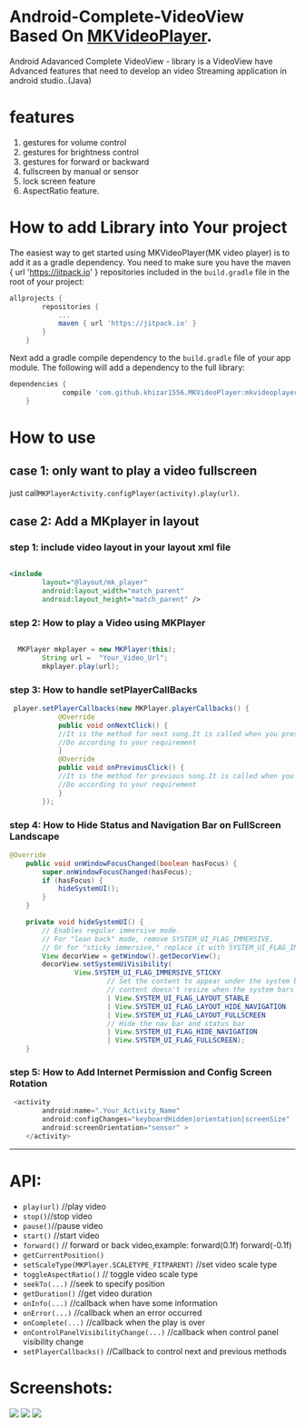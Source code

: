 

# Android-Complete-VideoView Based On [MKVideoPlayer](https://github.com/khizar1556/MKVideoPlayer).
Android Adavanced Complete VideoView - library is a VideoView have Advanced  features that need to develop an video Streaming application in android studio..(Java)
<!---MK video player--->
<!---MK video player--->
<!---MK video player--->
<!---MK video player--->
# features
1. gestures for volume control
2. gestures for brightness control
3. gestures for forward or backward
4. fullscreen by manual or sensor
5. lock screen feature
6. AspectRatio feature.
<!---MK video player--->
# How to add Library into Your project
<!---MK video player--->
The easiest way to get started using MKVideoPlayer(MK video player) is to add it as a gradle
dependency. You need to make sure you have the maven { url 'https://jitpack.io' } repositories
included in the `build.gradle` file in the root of your project:
<!---MK video player--->
```gradle
allprojects {
		repositories {
			...
			maven { url 'https://jitpack.io' }
		}
	}
```
<!---MK video player---><!---MK video player--->
Next add a gradle compile dependency to the `build.gradle` file of your app
module. The following will add a dependency to the full library:
<!---MK video player--->
```gradle
dependencies {
	         compile 'com.github.khizar1556.MKVideoPlayer:mkvideoplayer:0.1.5'
	}
```
# How to use 
## case 1: only want to play a video fullscreen
just call`MKPlayerActivity.configPlayer(activity).play(url)`.
<!---MK video player--->
## case 2: Add a MKplayer in layout
### step 1: include video layout in your layout xml file
``` xml

<include
        layout="@layout/mk_player"
        android:layout_width="match_parent"
        android:layout_height="match_parent" />


```
### step 2: How to play a Video using MKPlayer
``` java

  MKPlayer mkplayer = new MKPlayer(this);
        String url =  "Your_Video_Url";
        mkplayer.play(url);
```
### step 3: How to handle setPlayerCallBacks
<!---MK video player--->
``` java
 player.setPlayerCallbacks(new MKPlayer.playerCallbacks() {
            @Override
            public void onNextClick() {
            //It is the method for next song.It is called when you pressed the next icon
            //Do according to your requirement
            }
            @Override
            public void onPreviousClick() {
            //It is the method for previous song.It is called when you pressed the previous icon
            //Do according to your requirement
            }
        });
```
<!---MK video player--->

### step 4: How to Hide Status and Navigation Bar on FullScreen Landscape

<!---MK video player--->
``` java
@Override
    public void onWindowFocusChanged(boolean hasFocus) {
        super.onWindowFocusChanged(hasFocus);
        if (hasFocus) {
            hideSystemUI();
        }
    }

    private void hideSystemUI() {
        // Enables regular immersive mode.
        // For "lean back" mode, remove SYSTEM_UI_FLAG_IMMERSIVE.
        // Or for "sticky immersive," replace it with SYSTEM_UI_FLAG_IMMERSIVE_STICKY
        View decorView = getWindow().getDecorView();
        decorView.setSystemUiVisibility(
                View.SYSTEM_UI_FLAG_IMMERSIVE_STICKY
                        // Set the content to appear under the system bars so that the
                        // content doesn't resize when the system bars hide and show.
                        | View.SYSTEM_UI_FLAG_LAYOUT_STABLE
                        | View.SYSTEM_UI_FLAG_LAYOUT_HIDE_NAVIGATION
                        | View.SYSTEM_UI_FLAG_LAYOUT_FULLSCREEN
                        // Hide the nav bar and status bar
                        | View.SYSTEM_UI_FLAG_HIDE_NAVIGATION
                        | View.SYSTEM_UI_FLAG_FULLSCREEN);
    }

```
<!---MK video player--->

### step 5: How to Add Internet Permission and Config Screen Rotation
<!---MK video player--->
``` java
 <activity
        android:name=".Your_Activity_Name"
        android:configChanges="keyboardHidden|orientation|screenSize"
        android:screenOrientation="sensor" >
	</activity>
```
<!---MK video player--->

---------


# API:
* `play(url)` //play video
* `stop()`//stop video
* `pause()`//pause video
* `start()` //start  video
* `forward()` // forward or back video,example: forward(0.1f) forward(-0.1f)
* `getCurrentPosition()` 
* `setScaleType(MKPlayer.SCALETYPE_FITPARENT)` //set video scale type
* `toggleAspectRatio()` // toggle video scale type
* `seekTo(...)` //seek to specify position
* `getDuration()` //get video duration
* `onInfo(...)` //callback when have some information
* `onError(...)`  //callback when an error occurred
* `onComplete(...)` //callback when the play is over
* `onControlPanelVisibilityChange(...)` //callback when control panel visibility change
* `setPlayerCallbacks()` //Callback to control next and previous methods
<!---MK video player--->
# Screenshots:
<!---MK video player--->
![](https://raw.githubusercontent.com/khizar1556/MKVideoPlayer/master/screenshots/Screenshot_2017-10-06-18-27-04.png)
![](https://github.com/khizar1556/MKVideoPlayer/blob/master/screenshots/Screenshot_2017-10-06-18-28-12.png)
![](https://github.com/khizar1556/MKVideoPlayer/blob/master/screenshots/Screenshot_2017-10-06-18-32-34.png) 
<!---MK video player--->
